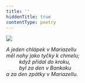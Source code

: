 ```yaml
---
title: ''
hiddenTitle: true
contentType: poetry
---
```


<section>

![](../Images/022.jpg)

_A jeden chlápek v Mariazellu  
měl nohy jako tyčky k chmelu;  
         když přidal do kroku,  
         byl za den v Bankoku  
a za den zpátky v Mariazellu._

</section>
